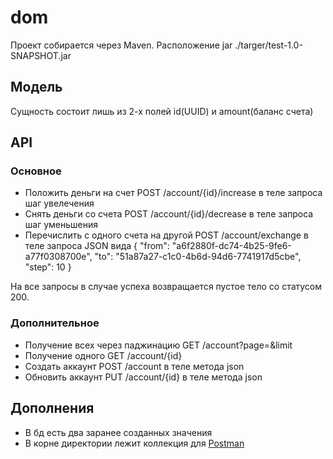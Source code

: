 # dom
Проект собирается через Maven. Расположение jar ./targer/test-1.0-SNAPSHOT.jar

## Модель
Сущность состоит лишь из 2-х полей id(UUID) и amount(баланс счета)

## API
### Основное
* Положить деньги на счет
POST /account/{id}/increase в теле запроса шаг увелечения
* Снять деньги со счета
POST /account/{id}/decrease в теле запроса шаг уменьшения
* Перечислить с одного счета на другой
POST /account/exchange в теле запроса JSON вида
{
    "from": "a6f2880f-dc74-4b25-9fe6-a77f0308700e",
    "to": "51a87a27-c1c0-4b6d-94d6-7741917d5cbe",
    "step": 10
}

На все запросы в случае успеха возвращается пустое тело со статусом 200.

### Дополнительное
* Получение всех через паджинацию
GET /account?page=<NUMBER>&limit<NUMBER>
* Получение одного
GET /account/{id}
* Создать аккаунт
POST /account в теле метода json
* Обновить аккаунт
PUT /account/{id} в теле метода json 

## Дополнения
* В бд есть два заранее созданных значения
* В корне директории лежит коллекция для [Postman](https://www.getpostman-beta.com/)
